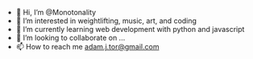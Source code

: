 - 👋 Hi, I’m @Monotonality
- 👀 I’m interested in weightlifting, music, art, and coding
- 🌱 I’m currently learning web development with python and javascript
- 💞️ I’m looking to collaborate on ...
- 📫 How to reach me adam.j.tor@gmail.com

<!---
Monotonality/Monotonality is a ✨ special ✨ repository because its `README.md` (this file) appears on your GitHub profile.
You can click the Preview link to take a look at your changes.
--->
